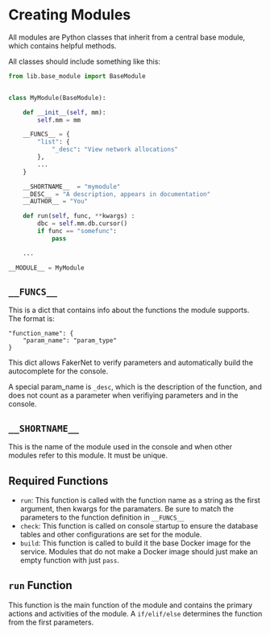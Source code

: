 # Creating Modules

All modules are Python classes that inherit from a central base module, which contains helpful methods.

All classes should include something like this:

```python
from lib.base_module import BaseModule


class MyModule(BaseModule):

    def __init__(self, mm):
        self.mm = mm

    __FUNCS__ = {
        "list": {
            "_desc": "View network allocations"
        },
        ...
    } 

    __SHORTNAME__  = "mymodule"
    __DESC__ = "A description, appears in documentation"
    __AUTHOR__ = "You"

    def run(self, func, **kwargs) :
        dbc = self.mm.db.cursor()
        if func == "somefunc":
            pass

    ...

__MODULE__ = MyModule
```

## `__FUNCS__`

This is a dict that contains info about the functions the module supports. The format is:
```
"function_name": {
    "param_name": "param_type"
}
```

This dict allows FakerNet to verify parameters and automatically build the autocomplete for the console.

A special param_name is `_desc`, which is the description of the function, and does not count as a parameter when verifiying parameters and in the console. 

## `__SHORTNAME__`

This is the name of the module used in the console and when other modules refer to this module. It must be unique.

## Required Functions

* `run`: This function is called with the function name as a string as the first argument, then kwargs for the paramaters. Be sure to match the parameters to the function definition in `__FUNCS__`
* `check`: This function is called on console startup to ensure the database tables and other configurations are set for the module.
* `build`: This function is called to build it the base Docker image for the service. Modules that do not make a Docker image should just make an empty function with just `pass`.

## `run` Function

This function is the main function of the module and contains the primary actions and activities of the module. A `if/elif/else` determines the function from the first parameters.